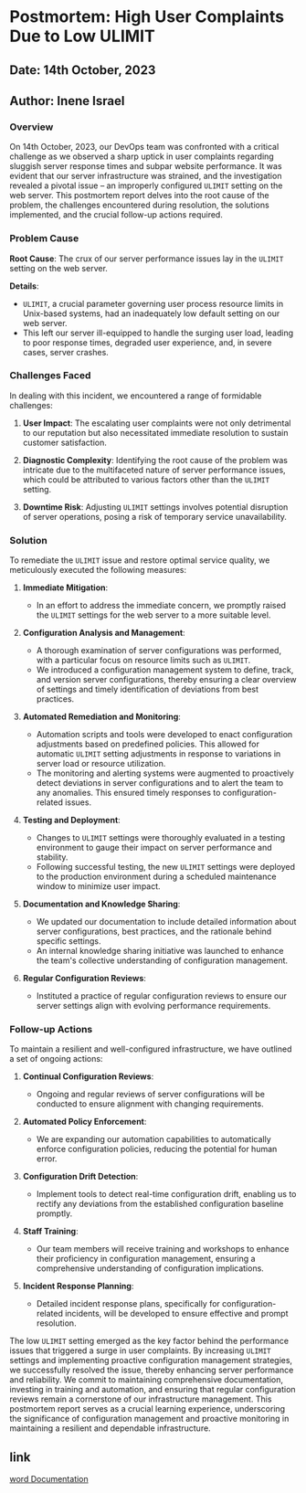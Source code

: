 # Postmortem: High User Complaints Due to Low ULIMIT

## Date: 14th October, 2023
## Author: Inene Israel

### Overview

On 14th October, 2023, our DevOps team was confronted with a critical challenge as we observed a sharp uptick in user complaints regarding sluggish server response times and subpar website performance. It was evident that our server infrastructure was strained, and the investigation revealed a pivotal issue – an improperly configured `ULIMIT` setting on the web server. This postmortem report delves into the root cause of the problem, the challenges encountered during resolution, the solutions implemented, and the crucial follow-up actions required.

### Problem Cause

**Root Cause**: The crux of our server performance issues lay in the `ULIMIT` setting on the web server.

**Details**:
- `ULIMIT`, a crucial parameter governing user process resource limits in Unix-based systems, had an inadequately low default setting on our web server.
- This left our server ill-equipped to handle the surging user load, leading to poor response times, degraded user experience, and, in severe cases, server crashes.

### Challenges Faced

In dealing with this incident, we encountered a range of formidable challenges:

1. **User Impact**: The escalating user complaints were not only detrimental to our reputation but also necessitated immediate resolution to sustain customer satisfaction.

2. **Diagnostic Complexity**: Identifying the root cause of the problem was intricate due to the multifaceted nature of server performance issues, which could be attributed to various factors other than the `ULIMIT` setting.

3. **Downtime Risk**: Adjusting `ULIMIT` settings involves potential disruption of server operations, posing a risk of temporary service unavailability.

### Solution

To remediate the `ULIMIT` issue and restore optimal service quality, we meticulously executed the following measures:

1. **Immediate Mitigation**:
   - In an effort to address the immediate concern, we promptly raised the `ULIMIT` settings for the web server to a more suitable level.

2. **Configuration Analysis and Management**:
   - A thorough examination of server configurations was performed, with a particular focus on resource limits such as `ULIMIT`.
   - We introduced a configuration management system to define, track, and version server configurations, thereby ensuring a clear overview of settings and timely identification of deviations from best practices.

3. **Automated Remediation and Monitoring**:
   - Automation scripts and tools were developed to enact configuration adjustments based on predefined policies. This allowed for automatic `ULIMIT` setting adjustments in response to variations in server load or resource utilization.
   - The monitoring and alerting systems were augmented to proactively detect deviations in server configurations and to alert the team to any anomalies. This ensured timely responses to configuration-related issues.

4. **Testing and Deployment**:
   - Changes to `ULIMIT` settings were thoroughly evaluated in a testing environment to gauge their impact on server performance and stability.
   - Following successful testing, the new `ULIMIT` settings were deployed to the production environment during a scheduled maintenance window to minimize user impact.

5. **Documentation and Knowledge Sharing**:
   - We updated our documentation to include detailed information about server configurations, best practices, and the rationale behind specific settings.
   - An internal knowledge sharing initiative was launched to enhance the team's collective understanding of configuration management.

6. **Regular Configuration Reviews**:
   - Instituted a practice of regular configuration reviews to ensure our server settings align with evolving performance requirements.

### Follow-up Actions

To maintain a resilient and well-configured infrastructure, we have outlined a set of ongoing actions:

1. **Continual Configuration Reviews**:
   - Ongoing and regular reviews of server configurations will be conducted to ensure alignment with changing requirements.

2. **Automated Policy Enforcement**:
   - We are expanding our automation capabilities to automatically enforce configuration policies, reducing the potential for human error.

3. **Configuration Drift Detection**:
   - Implement tools to detect real-time configuration drift, enabling us to rectify any deviations from the established configuration baseline promptly.

4. **Staff Training**:
   - Our team members will receive training and workshops to enhance their proficiency in configuration management, ensuring a comprehensive understanding of configuration implications.

5. **Incident Response Planning**:
   - Detailed incident response plans, specifically for configuration-related incidents, will be developed to ensure effective and prompt resolution.

The low `ULIMIT` setting emerged as the key factor behind the performance issues that triggered a surge in user complaints. By increasing `ULIMIT` settings and implementing proactive configuration management strategies, we successfully resolved the issue, thereby enhancing server performance and reliability. We commit to maintaining comprehensive documentation, investing in training and automation, and ensuring that regular configuration reviews remain a cornerstone of our infrastructure management. This postmortem report serves as a crucial learning experience, underscoring the significance of configuration management and proactive monitoring in maintaining a resilient and dependable infrastructure.

## link
[word Documentation](https://docs.google.com/document/d/1pcMyLaFOnuZg4tvr7ABrBa0cE1DIPs1vke5XgPx8D70/edit?usp=sharing)
